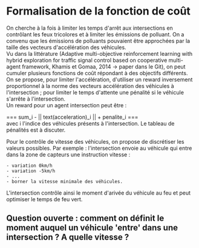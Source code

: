 # Formalisation  de la fonction de coût  
On cherche à la fois à limiter les temps d'arrêt aux intersections en contrôlant les feux tricolores et à limiter les émissions de polluant. On a convenu que les émissions de polluants pouvaient être approchées par la taille des vecteurs d'accélération des véhicules.  
Vu dans la littérature (Adaptive multi-objective reinforcement learning with hybrid exploration for traffic signal control based on cooperative multi-agent framework, Khamis et Gomaa, 2014 -> paper dans le Git), on peut cumuler plusieurs fonctions de coût répondant à des objectifs différents.  
On se propose, pour limiter l'accélération, d'utiliser un reward inversement proportionnel à la norme des vecteurs accélération des véhicules à l'intersection ; pour limiter le temps d'attente une pénalité si le véhicule s'arrête à l'intersection.  
Un reward pour un agent intersection peut être :

=== sum_i  - || text(acceleration)_i || + penalite_i ===  
avec i l'indice des véhicules présents à l'intersection. Le tableau de pénalités est à discuter.

Pour le contrôle de vitesse des véhicules, on propose de discrétiser les valeurs possibles. Par exemple : l'intersection envoie au véhicule qui entre dans la zone de capteurs une instruction vitesse :
```
- variation 0km/h
- variation -5km/h
- ...
- borner la vitesse minimale des véhicules.
```  
L'intersection contrôle ainsi le moment d'arivée du véhicule au feu et peut optimiser le temps de feu vert.

## Question ouverte : comment on définit le moment auquel un véhicule 'entre' dans une intersection ? A quelle vitesse ?
